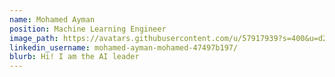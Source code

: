 ```yaml
---
name: Mohamed Ayman 
position: Machine Learning Engineer
image_path: https://avatars.githubusercontent.com/u/57917939?s=400&u=d2184592162c945a2247fe50f81eff91e2de0881&v=4
linkedin_username: mohamed-ayman-mohamed-47497b197/
blurb: Hi! I am the AI leader
---
```

